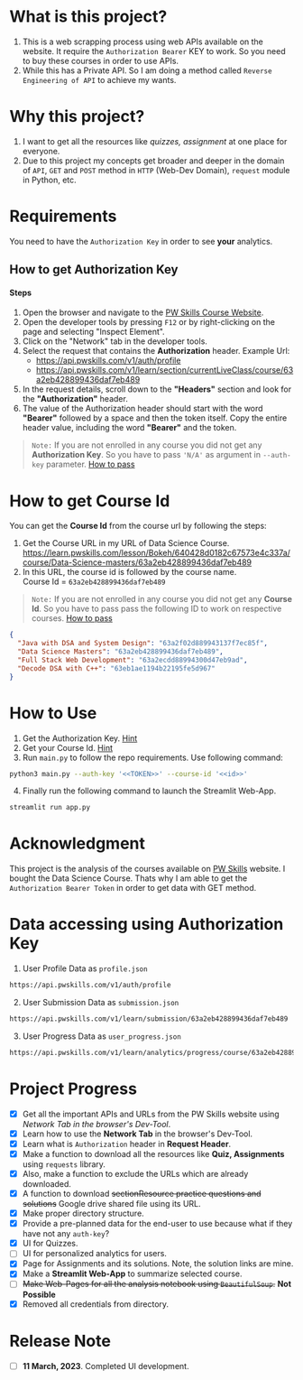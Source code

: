 # What is this project?

1. This is a web scrapping process using web APIs available on the website. It require the `Authorization Bearer` KEY to work. So you need to buy these courses in order to use APIs.
2. While this has a Private API. So I am doing a method called `Reverse Engineering of API` to achieve my wants.

# Why this project?

1. I want to get all the resources like _quizzes, assignment_ at one place for everyone.
2. Due to this project my concepts get broader and deeper in the domain of `API`, `GET` and `POST` method in `HTTP` (Web-Dev Domain), `request` module in Python, etc.

# Requirements

You need to have the `Authorization Key` in order to see **your** analytics.

## How to get Authorization Key

#### Steps

1. Open the browser and navigate to the [PW Skills Course Website](https://learn.pwskills.com).
2. Open the developer tools by pressing `F12` or by right-clicking on the page and selecting "Inspect Element".
3. Click on the "Network" tab in the developer tools.
4. Select the request that contains the **Authorization** header. Example Url:
   - https://api.pwskills.com/v1/auth/profile
   - https://api.pwskills.com/v1/learn/section/currentLiveClass/course/63a2eb428899436daf7eb489
5. In the request details, scroll down to the **"Headers"** section and look for the **"Authorization"** header.
6. The value of the Authorization header should start with the word **"Bearer"** followed by a space and then the token itself. Copy the entire header value, including the word **"Bearer"** and the token.

> `Note:` If you are not enrolled in any course you did not get any **Authorization Key**. So you have to pass `'N/A'` as argument in `--auth-key` parameter. [How to pass](#how-to-use)

# How to get Course Id

You can get the **Course Id** from the course url by following the steps:

1. Get the Course URL in my URL of Data Science Course.  
   https://learn.pwskills.com/lesson/Bokeh/640428d0182c67573e4c337a/course/Data-Science-masters/63a2eb428899436daf7eb489
2. In this URL, the course id is followed by the course name.  
   Course Id = `63a2eb428899436daf7eb489`

> `Note:` If you are not enrolled in any course you did not get any **Course Id**. So you have to pass pass the following ID to work on respective courses. [How to pass](#how-to-use)

```json
{
  "Java with DSA and System Design": "63a2f02d889943137f7ec85f",
  "Data Science Masters": "63a2eb428899436daf7eb489",
  "Full Stack Web Development": "63a2ecdd88994300d47eb9ad",
  "Decode DSA with C++": "63eb1ae1194b22195fe5d967"
}
```

# How to Use

1. Get the Authorization Key. [Hint](#how-to-get-authorization-key)
2. Get your Course Id. [Hint](#how-to-get-course-id)
3. Run `main.py` to follow the repo requirements. Use following command:

```sh
python3 main.py --auth-key '<<TOKEN>>' --course-id '<<id>>'
```

4. Finally run the following command to launch the Streamlit Web-App.

```sh
streamlit run app.py
```

# Acknowledgment

This project is the analysis of the courses available on [PW Skills](https://learn.pwskills.com/) website. I bought the Data Science Course. Thats why I am able to get the `Authorization Bearer Token` in order to get data with GET method.

# Data accessing using Authorization Key

1. User Profile Data as `profile.json`

```sh
https://api.pwskills.com/v1/auth/profile
```

2. User Submission Data as `submission.json`

```sh
https://api.pwskills.com/v1/learn/submission/63a2eb428899436daf7eb489
```

3. User Progress Data as `user_progress.json`

```sh
https://api.pwskills.com/v1/learn/analytics/progress/course/63a2eb428899436daf7eb489
```

# Project Progress

- [x] Get all the important APIs and URLs from the PW Skills website using _Network Tab in the browser's Dev-Tool_.
- [x] Learn how to use the **Network Tab** in the browser's Dev-Tool.
- [x] Learn what is `Authorization` header in **Request Header**.
- [x] Make a function to download all the resources like **Quiz, Assignments** using `requests` library.
- [x] Also, make a function to exclude the URLs which are already downloaded.
- [x] A function to download ~~sectionResource practice questions and solutions~~ Google drive shared file using its URL.
- [x] Make proper directory structure.
- [x] Provide a pre-planned data for the end-user to use because what if they have not any `auth-key`?
- [x] UI for Quizzes.
- [ ] UI for personalized analytics for users.
- [x] Page for Assignments and its solutions. Note, the solution links are mine.
- [x] Make a **Streamlit Web-App** to summarize selected course.
- [ ] ~~Make Web-Pages for all the analysis notebook using `BeautifulSoup`.~~ **Not Possible**
- [x] Removed all credentials from directory.

# Release Note

- [ ] **11 March, 2023**. Completed UI development.
